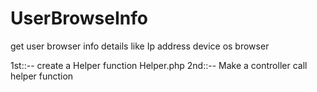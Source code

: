 # UserBrowseInfo
get user browser info details like Ip address device os browser 

1st::-- create a Helper function Helper.php
2nd::-- Make a controller call helper function 
